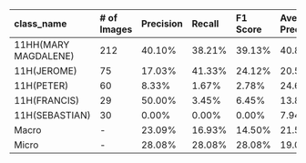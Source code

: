 | class_name           | # of Images   | Precision   | Recall   | F1 Score   | Average Precision   |
|:---------------------|:--------------|:------------|:---------|:-----------|:--------------------|
| 11HH(MARY MAGDALENE) | 212           | 40.10%      | 38.21%   | 39.13%     | 40.85%              |
| 11H(JEROME)          | 75            | 17.03%      | 41.33%   | 24.12%     | 20.51%              |
| 11H(PETER)           | 60            | 8.33%       | 1.67%    | 2.78%      | 24.67%              |
| 11H(FRANCIS)         | 29            | 50.00%      | 3.45%    | 6.45%      | 13.87%              |
| 11H(SEBASTIAN)       | 30            | 0.00%       | 0.00%    | 0.00%      | 7.94%               |
| Macro                | -             | 23.09%      | 16.93%   | 14.50%     | 21.57%              |
| Micro                | -             | 28.08%      | 28.08%   | 28.08%     | 19.06%              |